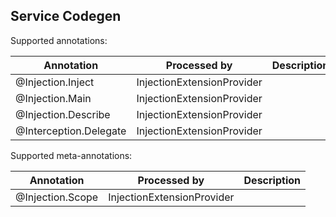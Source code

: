 Service Codegen
---------------

Supported annotations:

| Annotation             | Processed by               | Description |
|------------------------|----------------------------|-------------|
| @Injection.Inject      | InjectionExtensionProvider |             |
| @Injection.Main        | InjectionExtensionProvider |             |
| @Injection.Describe    | InjectionExtensionProvider |             |
| @Interception.Delegate | InjectionExtensionProvider |             |


Supported meta-annotations:

| Annotation              | Processed by               | Description |
|-------------------------|----------------------------|-------------|
| @Injection.Scope        | InjectionExtensionProvider |             |